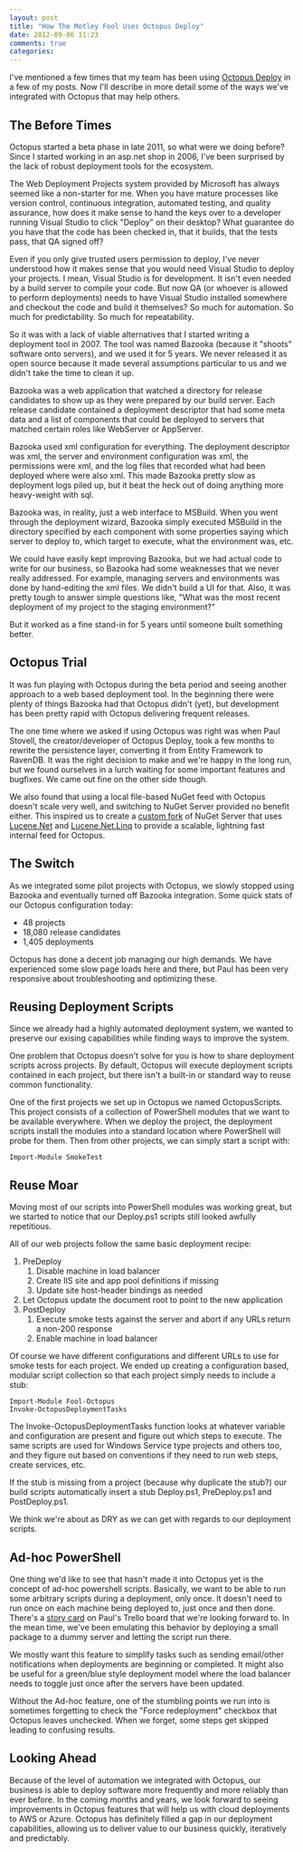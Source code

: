 ```yaml
---
layout: post
title: "How The Motley Fool Uses Octopus Deploy"
date: 2012-09-06 11:23
comments: true
categories: 
---
```


I've mentioned a few times that my team has been using [Octopus Deploy](http://octopusdeploy.com/) in a few of my posts.
Now I'll describe in more detail some of the ways we've integrated with Octopus that may help others.

## The Before Times ##

Octopus started a beta phase in late 2011, so what were we doing before? Since I started working in an asp.net shop
in 2006, I've been surprised by the lack of robust deployment tools for the ecosystem.

The Web Deployment Projects system provided by Microsoft has always seemed like a non-starter for me. When you
have mature processes like version control, continuous integration, automated testing, and quality assurance,
how does it make sense to hand the keys over to a developer running Visual Studio to click "Deploy"
on their desktop? What guarantee do you have that the code has been checked in, that it builds, that
the tests pass, that QA signed off?

Even if you only give trusted users permission to deploy, I've never understood how it makes sense that you
would need Visual Studio to deploy your projects. I mean, Visual Studio is for development. It isn't even
needed by a build server to compile your code. But now QA (or whoever is allowed to perform deployments) needs
to have Visual Studio installed somewhere and checkout the code and build it themselves? So much for automation.
So much for predictability. So much for repeatability.

So it was with a lack of viable alternatives that I started writing a deployment tool in 2007. The tool was
named Bazooka (because it "shoots" software onto servers), and we used it for 5 years. We never released it as
open source because it made several assumptions particular to us and we didn't take the time to clean it up.

Bazooka was a web application that watched a directory for release candidates to show up as they were
prepared by our build server. Each release candidate contained a deployment descriptor that had some
meta data and a list of components that could be deployed to servers that matched certain roles like
WebServer or AppServer.

Bazooka used xml configuration for everything. The deployment descriptor was xml, the server and environment
configuration was xml, the permissions were xml, and the log files that recorded what had been deployed where
were also xml. This made Bazooka pretty slow as deployment logs piled up, but it beat the heck out of
doing anything more heavy-weight with sql.

Bazooka was, in reality, just a web interface to MSBuild. When you went through the deployment wizard,
Bazooka simply executed MSBuild in the directory specified by each component with some properties saying
which server to deploy to, which target to execute, what the environment was, etc.

We could have easily kept improving Bazooka, but we had actual code to write for our business, so Bazooka
had some weaknesses that we never really addressed. For example, managing servers and environments was
done by hand-editing the xml files. We didn't build a UI for that. Also, it was pretty tough to answer
simple questions like, "What was the most recent deployment of my project to the staging environment?"

But it worked as a fine stand-in for 5 years until someone built something better.

## Octopus Trial ##

It was fun playing with Octopus during the beta period and seeing another approach to a web based
deployment tool. In the beginning there were plenty of things Bazooka had that Octopus didn't (yet),
but development has been pretty rapid with Octopus delivering frequent releases.

The one time where we asked if using Octopus was right was when Paul Stovell, the creator/developer
of Octopus Deploy, took a few months to rewrite the persistence layer, converting it from Entity
Framework to RavenDB. It was the right decision to make and we're happy in the long run, but we
found ourselves in a lurch waiting for some important features and bugfixes. We came out fine on
the other side though.

We also found that using a local file-based NuGet feed with Octopus doesn't scale very well, and
switching to NuGet Server provided no benefit either. This inspired us to create a
[custom fork](https://github.com/themotleyfool/NuGet) of NuGet Server that uses
[Lucene.Net](http://incubator.apache.org/lucene.net/) and
[Lucene.Net.Linq](https://github.com/themotleyfool/Lucene.Net.Linq) to provide a scalable, lightning fast internal feed for Octopus.

## The Switch ##

As we integrated some pilot projects with Octopus, we slowly stopped using Bazooka and
eventually turned off Bazooka integration. Some quick stats of our Octopus configuration today:

 * 48 projects
 * 18,080 release candidates
 * 1,405 deployments

Octopus has done a decent job managing our high demands. We have experienced some slow page
loads here and there, but Paul has been very responsive about troubleshooting and optimizing
these.

## Reusing Deployment Scripts ##

Since we already had a highly automated deployment system, we wanted to preserve our exising
capabilities while finding ways to improve the system.

One problem that Octopus doesn't solve for you is how to share deployment scripts across
projects. By default, Octopus will execute deployment scripts contained in each project,
but there isn't a built-in or standard way to reuse common functionality.

One of the first projects we set up in Octopus we named OctopusScripts. This project
consists of a collection of PowerShell modules that we want to be available everywhere.
When we deploy the project, the deployment scripts install the modules into a
standard location where PowerShell will probe for them. Then from other projects,
we can simply start a script with:

```
Import-Module SmokeTest
```

## Reuse Moar ##

Moving most of our scripts into PowerShell modules was working great, but we started
to notice that our Deploy.ps1 scripts still looked awfully repetitious.

All of our web projects follow the same basic deployment recipe:

1. PreDeploy
    1. Disable machine in load balancer
    1. Create IIS site and app pool definitions if missing
    1. Update site host-header bindings as needed
1. Let Octopus update the document root to point to the new application
1. PostDeploy
    1. Execute smoke tests against the server and abort if any URLs return a non-200 response
	1. Enable machine in load balancer
	
Of course we have different configurations and different URLs to use for smoke tests
for each project. We ended up creating a configuration based, modular script collection
so that each project simply needs to include a stub:

```
Import-Module Fool-Octopus
Invoke-OctopusDeploymentTasks
```

The Invoke-OctopusDeploymentTasks function looks at whatever variable and configuration
are present and figure out which steps to execute. The same scripts are used for Windows
Service type projects and others too, and they figure out based on conventions if they
need to run web steps, create services, etc.

If the stub is missing from a project (because why duplicate the stub?) our build scripts
automatically insert a stub Deploy.ps1, PreDeploy.ps1 and PostDeploy.ps1.

We think we're about as DRY as we can get with regards to our deployment scripts.

## Ad-hoc PowerShell ##

One thing we'd like to see that hasn't made it into Octopus yet is the concept of ad-hoc
powershell scripts. Basically, we want to be able to run some arbitrary scripts during a
deployment, only once. It doesn't need to run once on each machine being deployed to, just
once and then done. There's a [story card](https://trello.com/card/new-deployment-step-ad-hoc-powershell/4e907de70880ba000079b75c/8)
on Paul's Trello board that we're looking forward to. In the mean time, we've been emulating
this behavior by deploying a small package to a dummy server and letting the script run there.

We mostly want this feature to simplify tasks such as sending email/other notifications when
deployments are beginning or completed. It might also be useful for a green/blue style
deployment model where the load balancer needs to toggle just once after the servers
have been updated.

Without the Ad-hoc feature, one of the stumbling points we run into is sometimes forgetting
to check the "Force redeployment" checkbox that Octopus leaves unchecked. When we forget,
some steps get skipped leading to confusing results.

## Looking Ahead ##

Because of the level of automation we integrated with Octopus, our business is able to
deploy software more frequently and more reliably than ever before. In the coming
months and years, we look forward to seeing improvements in Octopus features that will
help us with cloud deployments to AWS or Azure. Octopus has definitely filled a gap
in our deployment capabilities, allowing us to deliver value to our business quickly,
iteratively and predictably.

